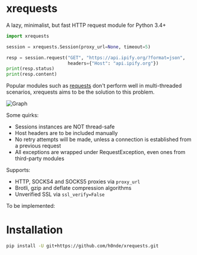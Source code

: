 # xrequests
A lazy, minimalist, but fast HTTP request module for Python 3.4+

```python
import xrequests

session = xrequests.Session(proxy_url=None, timeout=5)

resp = session.request("GET", "https://api.ipify.org/?format=json",
                       headers={"Host": "api.ipify.org"})
print(resp.status)
print(resp.content)
```

Popular modules such as [requests](https://github.com/psf/requests) don't perform well in multi-threaded scenarios, xrequests aims to be the solution to this problem.

![Graph](https://github.com/h0nde/xrequests/blob/main/performance_graph.png)

Some quirks:
- Sessions instances are NOT thread-safe
- Host headers are to be included manually
- No retry attempts will be made, unless a connection is established from a previous request
- All exceptions are wrapped under RequestException, even ones from third-party modules

Supports:
- HTTP, SOCKS4 and SOCKS5 proxies via `proxy_url`
- Brotli, gzip and deflate compression algorithms
- Unverified SSL via `ssl_verify=False`

To be implemented:


# Installation
```bash
pip install -U git+https://github.com/h0nde/xrequests.git
```
